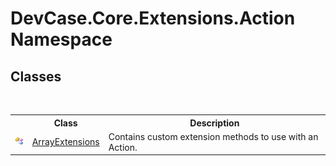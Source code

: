 # DevCase.Core.Extensions.Action Namespace
 




## Classes
&nbsp;<table><tr><th></th><th>Class</th><th>Description</th></tr><tr><td>![Public class](media/pubclass.gif "Public class")</td><td><a href="T_DevCase_Core_Extensions_Action_ArrayExtensions">ArrayExtensions</a></td><td>
Contains custom extension methods to use with an Action.</td></tr></table>&nbsp;
